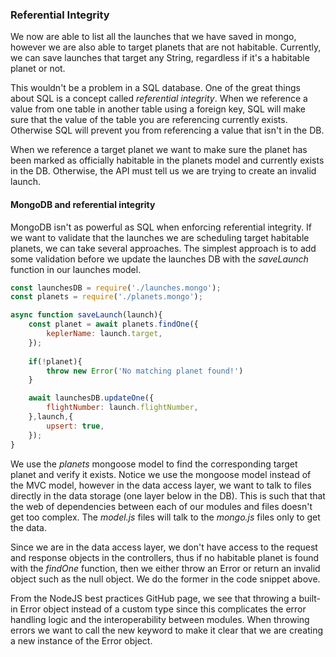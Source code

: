 
### Referential Integrity 

We now are able to list all the launches that we have saved in mongo, however we are also able to target planets that are not habitable. Currently, we can save launches that target any String, regardless if it's a habitable planet or not.

This wouldn't be a problem in a SQL database. One of the great things about SQL is a concept called *referential integrity*. When we reference a value from one table in another table using a foreign key, SQL will make sure that the value of the table you are referencing currently exists. Otherwise SQL will prevent you from referencing a value that isn't in the DB. 

When we reference a target planet we want to make sure the planet has been marked as officially habitable in the planets model and currently exists in the DB. Otherwise, the API must tell us we are trying to create an invalid launch.

#### MongoDB and referential integrity 

MongoDB isn't as powerful as SQL when enforcing referential integrity. If we want to validate that the launches we are scheduling target habitable planets, we can take several approaches. The simplest approach is to add some validation before we update the launches DB with the *saveLaunch* function in our launches model. 

```js
const launchesDB = require('./launches.mongo');
const planets = require('./planets.mongo');

async function saveLaunch(launch){
	const planet = await planets.findOne({
		keplerName: launch.target,
	});
	
	if(!planet){
		throw new Error('No matching planet found!')
	}

	await launchesDB.updateOne({
		flightNumber: launch.flightNumber,
	},launch,{
		upsert: true,
	});
}
```

We use the *planets* mongoose model to find the corresponding target planet and verify it exists. Notice we use the mongoose model instead of the MVC model, however in the data access layer, we want to talk to files directly in the data storage (one layer below in the DB). This is such that that the web of dependencies between each of our modules and files doesn't get too complex. The *model.js* files will talk to the *mongo.js* files only to get the data. 

Since we are in the data access layer, we don't have access to the request and response objects in the controllers, thus if no habitable planet is found with the *findOne* function, then we either throw an Error or return an invalid object such as the null object. We do the former in the code snippet above. 

From the NodeJS best practices GitHub page, we see that throwing a built-in Error object instead of a custom type since this complicates the error handling logic and the interoperability between modules. When throwing errors we want to call the new keyword to make it clear that we are creating a new instance of the Error object. 